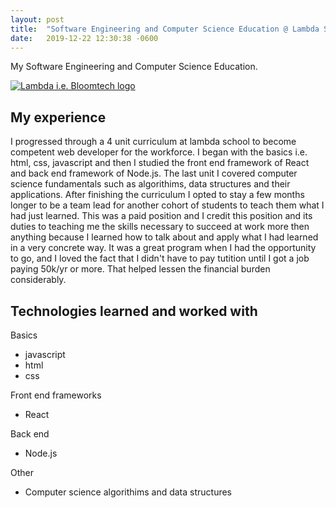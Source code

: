 ```yaml
---
layout: post
title:  "Software Engineering and Computer Science Education @ Lambda School (renamed Bloomtech)"
date:   2019-12-22 12:30:38 -0600
---
```

My Software Engineering and Computer Science Education.

<a href="https://www.bloomtech.com/" target="_blank" rel="nofollow">
  <img src="{{site.baseurl}}/assets/lambda.jpeg" alt="Lambda i.e. Bloomtech logo">
</a>

## My experience

I progressed through a 4 unit curriculum at lambda school to become competent web developer for the workforce. I began with the basics i.e. html, css, javascript and then I studied the front end framework of React and back end framework of Node.js. The last unit I covered computer science fundamentals such as algorithims, data structures and their applications. After finishing the curriculum I opted to stay a few months longer to be a team lead for another cohort of students to teach them what I had just learned. This was a paid position and I credit this position and its duties to teaching me the skills necessary to succeed at work more then anything because I learned how to talk about and apply what I had learned in a very concrete way. It was a great program when I had the opportunity to go, and I loved the fact that I didn't have to pay tutition until I got a job paying 50k/yr or more. That helped lessen the financial burden considerably. 

## Technologies learned and worked with

Basics
- javascript
- html
- css

Front end frameworks
- React

Back end
- Node.js 

Other 
- Computer science algorithims and data structures


